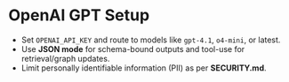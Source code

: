 # OpenAI GPT Setup

- Set `OPENAI_API_KEY` and route to models like `gpt-4.1`, `o4-mini`, or latest.
- Use **JSON mode** for schema-bound outputs and tool-use for retrieval/graph updates.
- Limit personally identifiable information (PII) as per **SECURITY.md**.
